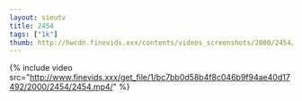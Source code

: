 ```yaml
--- 
layout: sieutv
title: 2454
tags: ["1k"]
thumb: http://hwcdn.finevids.xxx/contents/videos_screenshots/2000/2454/preview.mp4.jpg
---
```

{% include video src="http://www.finevids.xxx/get_file/1/bc7bb0d58b4f8c046b9f94ae40d17492/2000/2454/2454.mp4/" %} 

